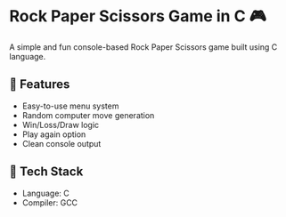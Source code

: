 # Rock Paper Scissors Game in C 🎮

A simple and fun console-based Rock Paper Scissors game built using C language.

## 📌 Features

- Easy-to-use menu system
- Random computer move generation
- Win/Loss/Draw logic
- Play again option
- Clean console output

## 🔧 Tech Stack

- Language: C
- Compiler: GCC


